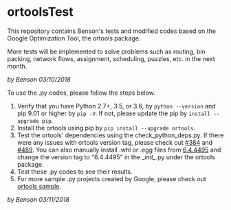 # ortoolsTest
This repository contains Benson's tests and modified codes based on the Google Optimization Tool, the ortools package.

More tests will be implemented to solve problems such as routing, bin packing, network flows, assignment, scheduling, puzzles, etc. in the next month.

*by Benson 03/10/2018*

To use the .py codes, please follow the steps below.
 1. Verify that you have Python 2.7+, 3.5, or 3.6, by `python --version` and pip 9.01 or higher by `pip -V`. If not, please update the pip by `install --upgrade pip`.
 2. Install the ortools using pip by `pip install --upgrade ortools`. 
 3. Test the ortools' dependencies using the check_python_deps.py. If there were any issues with ortools version tag, please check out [#384](https://github.com/google/or-tools/issues/384) and [#489]( https://github.com/google/or-tools/issues/489). You can also manually install .whl or .egg files from [6.4.4495](https://pypi.python.org/pypi/ortools/6.4.4495) and change the version tag to "6.4.4495" in the \__init\__.py under the ortools package.
 4. Test these .py codes to see their results.
 5. For more sample .py projects created by Google, please check out [ortools sample](https://github.com/google/or-tools/releases/download/v6.4/or-tools_python_examples_v6.4.4495.zip).

*by Benson 03/11/2018*
